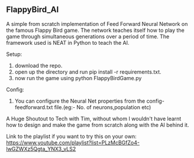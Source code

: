 ## FlappyBird_AI
A simple from scratch implementation of Feed Forward Neural Network on the famous Flappy Bird game. The network teaches itself how to play the game through simultaneous generations over a period of time. The framework used is NEAT in Python to teach the AI. 

Setup:
1. download the repo.
2. open up the directory and run pip install -r requirements.txt.
3. now run the game using python FlappyBirdGame.py

Config:
1. You can configure the Neural Net properties from the config-feedforward.txt file.(eg:- No. of neurons,population etc)


A Huge Shoutout to Tech with Tim, without whom I wouldn't have learnt how to design and make the game from scratch along with the AI behind it. 

Link to the playlist if you want to try this on your own: https://www.youtube.com/playlist?list=PLzMcBGfZo4-lwGZWXz5Qgta_YNX3_vLS2
